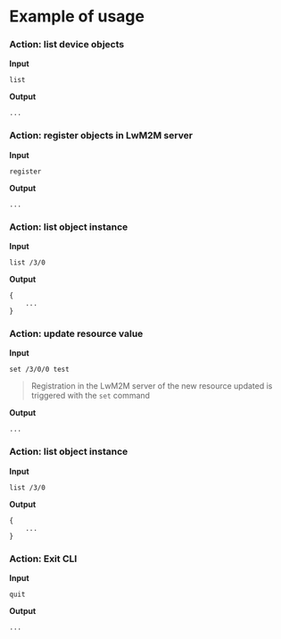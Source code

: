 # Example of usage

### Action: list device objects

**Input**

```
list
```

**Output**

```
...
```

### Action: register objects in LwM2M server
**Input**

```
register
```

**Output**

```
...
```

### Action: list object instance

**Input**

```
list /3/0
```

**Output**

```
{
    ...
}
```

### Action: update resource value
**Input**

```
set /3/0/0 test
```

> Registration in the LwM2M server of the new resource updated is triggered with
> the `set` command

**Output**

```
...
```

### Action: list object instance

**Input**

```
list /3/0
```

**Output**

```
{
    ...
}
```

### Action: Exit CLI
**Input**

```
quit
```

**Output**

```
...
```
